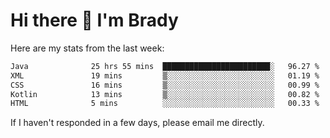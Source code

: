 # Hi there 👋 I'm Brady

Here are my stats from the last week:
<!--START_SECTION:waka-->

```txt
Java              25 hrs 55 mins  ████████████████████████░   96.27 %
XML               19 mins         ▒░░░░░░░░░░░░░░░░░░░░░░░░   01.19 %
CSS               16 mins         ▒░░░░░░░░░░░░░░░░░░░░░░░░   00.99 %
Kotlin            13 mins         ▒░░░░░░░░░░░░░░░░░░░░░░░░   00.82 %
HTML              5 mins          ░░░░░░░░░░░░░░░░░░░░░░░░░   00.33 %
```

<!--END_SECTION:waka-->

If I haven't responded in a few days, please email me directly. 
